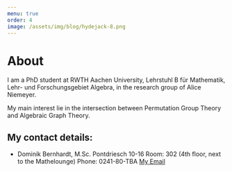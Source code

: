 ```yaml
---
menu: true
order: 4
image: /assets/img/blog/hydejack-8.png
---
```


# About

I am a PhD student at RWTH Aachen University, Lehrstuhl B für Mathematik, Lehr- und Forschungsgebiet
Algebra, in the research group of Alice Niemeyer.

My main interest lie in the intersection between Permutation Group Theory and Algebraic Graph Theory.

## My contact details:
* Dominik Bernhardt, M.Sc.
   Pontdriesch 10-16
   Room: 302 (4th floor, next to the Mathelounge)
   Phone: 0241-80-TBA
   [My Email](mailto:bernhardt@mathb.rwth-aachen.de)
